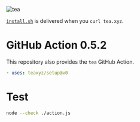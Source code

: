 ![tea](https://tea.xyz/banner.png)

[`install.sh`](./install.sh) is delivered when you `curl tea.xyz`.


# GitHub Action 0.5.2

This repository also provides the `tea` GitHub Action.

```yaml
- uses: teaxyz/setup@v0
```

# Test

```sh
node --check ./action.js
```
